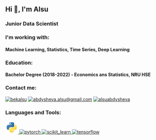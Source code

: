 <h2 align="left">Hi 👋, I'm Alsu</h1>
<h3 align="left">Junior Data Scientist</h3>

<h3 align="left">I'm working with:
<h4 align="left">Machine Learning, Statistics, Time Series, Deep Learning</h3>


<h3 align="left">Education:</h3>
<h4 align="left">Bachelor Degree (2018-2022) - Economics ans Statistics, NRU HSE</h3>

<h3 align="left">Contact me:</h3>
<p align="left">
<a href="https://t.me/bekalsu/" target="blank"><img align="center" src="https://upload.wikimedia.org/wikipedia/commons/8/82/Telegram_logo.svg" alt="bekalsu" height="30" width="40" /></a>
<a href="https://mail.google.com/mail/u/?authuser=abdysheva.alsu@gmail.com" target="blank"><img align="center" src="https://upload.wikimedia.org/wikipedia/commons/7/7e/Gmail_icon_%282020%29.svg" alt="abdysheva.alsu@gmail.com" height="30" width="40" /></a>
<a href="https://kaggle.com/alsuabdysheva" target="blank"><img align="center" src="https://raw.githubusercontent.com/rahuldkjain/github-profile-readme-generator/master/src/images/icons/Social/kaggle.svg" alt="alsuabdysheva" height="30" width="40" /></a>
</p>

<h3 align="left">Languages and Tools:</h3>
<p align="left"> <a href="https://www.python.org" target="_blank"> <img src="https://raw.githubusercontent.com/devicons/devicon/master/icons/python/python-original.svg" alt="python" width="40" height="40"/> </a> <a href="https://pytorch.org/" target="_blank"> <img src="https://www.vectorlogo.zone/logos/pytorch/pytorch-icon.svg" alt="pytorch" width="40" height="40"/> </a> <a href="https://scikit-learn.org/" target="_blank"> <img src="https://upload.wikimedia.org/wikipedia/commons/0/05/Scikit_learn_logo_small.svg" alt="scikit_learn" width="40" height="40"/> </a> <a href="https://www.tensorflow.org" target="_blank"> <img src="https://www.vectorlogo.zone/logos/tensorflow/tensorflow-icon.svg" alt="tensorflow" width="40" height="40"/> </a> </p>
